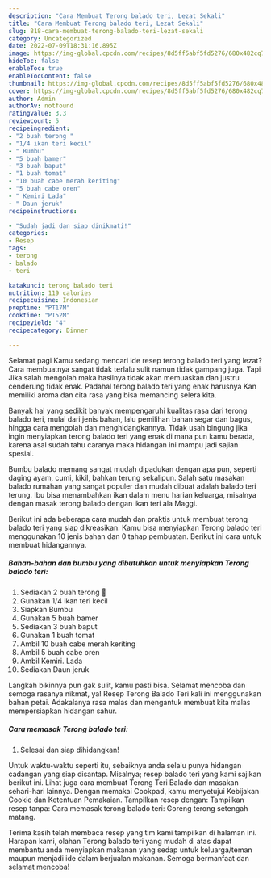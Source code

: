 ```yaml
---
description: "Cara Membuat Terong balado teri, Lezat Sekali"
title: "Cara Membuat Terong balado teri, Lezat Sekali"
slug: 818-cara-membuat-terong-balado-teri-lezat-sekali
category: Uncategorized
date: 2022-07-09T18:31:16.895Z
image: https://img-global.cpcdn.com/recipes/8d5ff5abf5fd5276/680x482cq70/terong-balado-teri-foto-resep-utama.jpg
hideToc: false
enableToc: true
enableTocContent: false
thumbnail: https://img-global.cpcdn.com/recipes/8d5ff5abf5fd5276/680x482cq70/terong-balado-teri-foto-resep-utama.jpg
cover: https://img-global.cpcdn.com/recipes/8d5ff5abf5fd5276/680x482cq70/terong-balado-teri-foto-resep-utama.jpg
author: Admin
authorAv: notfound
ratingvalue: 3.3
reviewcount: 5
recipeingredient:
- "2 buah terong "
- "1/4 ikan teri kecil"
- " Bumbu"
- "5 buah bamer"
- "3 buah baput"
- "1 buah tomat"
- "10 buah cabe merah keriting"
- "5 buah cabe oren"
- " Kemiri Lada"
- " Daun jeruk"
recipeinstructions:

- "Sudah jadi dan siap dinikmati!"
categories:
- Resep
tags:
- terong
- balado
- teri

katakunci: terong balado teri 
nutrition: 119 calories
recipecuisine: Indonesian
preptime: "PT17M"
cooktime: "PT52M"
recipeyield: "4"
recipecategory: Dinner

---
```



Selamat pagi Kamu sedang mencari ide resep terong balado teri yang lezat? Cara membuatnya sangat tidak terlalu sulit namun tidak gampang juga. Tapi Jika salah mengolah maka hasilnya tidak akan memuaskan dan justru cenderung tidak enak. Padahal terong balado teri yang enak harusnya Kan memiliki aroma dan cita rasa yang bisa memancing selera kita.


Banyak hal yang sedikit banyak mempengaruhi kualitas rasa dari terong balado teri, mulai dari jenis bahan, lalu pemilihan bahan segar dan bagus, hingga cara mengolah dan menghidangkannya. Tidak usah bingung jika ingin menyiapkan terong balado teri yang enak di mana pun kamu berada, karena asal sudah tahu caranya maka hidangan ini mampu jadi sajian spesial.

Bumbu balado memang sangat mudah dipadukan dengan apa pun, seperti daging ayam, cumi, kikil, bahkan terung sekalipun. Salah satu masakan balado rumahan yang sangat populer dan mudah dibuat adalah balado teri terung. Ibu bisa menambahkan ikan dalam menu harian keluarga, misalnya dengan masak terong balado dengan ikan teri ala Maggi.


Berikut ini ada beberapa cara mudah dan praktis untuk membuat terong balado teri yang siap dikreasikan. Kamu bisa menyiapkan Terong balado teri menggunakan 10 jenis bahan dan 0 tahap pembuatan. Berikut ini cara untuk membuat hidangannya.

<!--inarticleads1-->

##### Bahan-bahan dan bumbu yang dibutuhkan untuk menyiapkan Terong balado teri:

1. Sediakan 2 buah terong 🍆
1. Gunakan 1/4 ikan teri kecil
1. Siapkan  Bumbu
1. Gunakan 5 buah bamer
1. Sediakan 3 buah baput
1. Gunakan 1 buah tomat
1. Ambil 10 buah cabe merah keriting
1. Ambil 5 buah cabe oren
1. Ambil  Kemiri. Lada
1. Sediakan  Daun jeruk


Langkah bikinnya pun gak sulit, kamu pasti bisa. Selamat mencoba dan semoga rasanya nikmat, ya! Resep Terong Balado Teri kali ini menggunakan bahan petai. Adakalanya rasa malas dan mengantuk membuat kita malas mempersiapkan hidangan sahur. 

<!--inarticleads2-->

##### Cara memasak Terong balado teri:


1. Selesai dan siap dihidangkan!

Untuk waktu-waktu seperti itu, sebaiknya anda selalu punya hidangan cadangan yang siap disantap. Misalnya; resep balado teri yang kami sajikan berikut ini. Lihat juga cara membuat Terong Teri Balado dan masakan sehari-hari lainnya. Dengan memakai Cookpad, kamu menyetujui Kebijakan Cookie dan Ketentuan Pemakaian. Tampilkan resep dengan: Tampilkan resep tanpa: Cara memasak terong balado teri: Goreng terong setengah matang. 

Terima kasih telah membaca resep yang tim kami tampilkan di halaman ini. Harapan kami, olahan Terong balado teri yang mudah di atas dapat membantu anda menyiapkan makanan yang sedap untuk keluarga/teman maupun menjadi ide dalam berjualan makanan. Semoga bermanfaat dan selamat mencoba!
